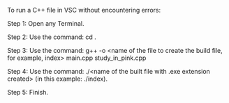 To run a C++ file in VSC without encountering errors:	

Step 1: Open any Terminal.

Step 2: Use the command: cd <path to the folder containing the code file you want to run>.

Step 3: Use the command: g++ -o <name of the file to create the build file, for example, index> main.cpp study_in_pink.cpp

Step 4: Use the command: ./<name of the built file with .exe extension created> (in this example: ./index).

Step 5: Finish.

